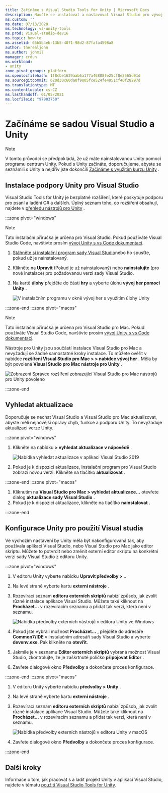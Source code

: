 ```yaml
---
title: Začínáme s Visual Studio Tools for Unity | Microsoft Docs
description: Naučte se instalovat a nastavovat Visual Studio pro vývoj Unity.
ms.custom: ''
ms.date: 07/13/2020
ms.technology: vs-unity-tools
ms.prod: visual-studio-dev16
ms.topic: how-to
ms.assetid: 66b5b4eb-13b5-4071-98d2-87fafa4598a8
author: therealjohn
ms.author: johmil
manager: crdun
ms.workload:
- unity
zone_pivot_groups: platform
ms.openlocfilehash: 1f8cbe1629aab6a177a46888fe25cf8e3565d91d
ms.sourcegitcommit: 620d30c60da8f9805fce524fe4951cf40f28297d
ms.translationtype: MT
ms.contentlocale: cs-CZ
ms.lasthandoff: 01/05/2021
ms.locfileid: "97903750"
---
```

# <a name="get-started-with-visual-studio-and-unity"></a>Začínáme se sadou Visual Studio a Unity

> [!NOTE]
> V tomto průvodci se předpokládá, že už máte nainstalovanou Unity pomocí programu centrum Unity. Pokud s Unity začínáte, doporučujeme, abyste se seznámili s Unity a nejdřív jste dokončili [Začínáme s využitím kurzu Unity](https://learn.unity.com/course/getting-started-with-unity) .

## <a name="install-unity-support-for-visual-studio"></a>Instalace podpory Unity pro Visual Studio

Visual Studio Tools for Unity je bezplatné rozšíření, které poskytuje podporu pro psaní a ladění C# a dalších. Úplný seznam toho, co rozšíření obsahují, najdete v [přehledu nástrojů pro Unity](./visual-studio-tools-for-unity.md) .

:::zone pivot="windows"

> [!NOTE]
> Tato instalační příručka je určena pro Visual Studio. Pokud používáte Visual Studio Code, navštivte prosím [vývoj Unity s vs Code dokumentaci](https://code.visualstudio.com/docs/other/unity).

1. [Stáhněte si instalační program sady Visual Studio](/visualstudio/docs/install/install-visual-studio.md)nebo ho spusťte, pokud už je nainstalovaný.
2. Klikněte na **Upravit** (Pokud je už nainstalovaný) nebo **nainstalujte** (pro nové instalace) pro požadovanou verzi sady Visual Studio.
3. Na kartě **úlohy** přejděte do části **hry** a vyberte úlohu **vývoj her pomocí Unity** .

    ![V instalačním programu v okně vývoj her s využitím úlohy Unity](../media/vs/unity-workload.png)

:::zone-end
:::zone pivot="macos"

> [!NOTE]
> Tato instalační příručka je určena pro Visual Studio pro Mac. Pokud používáte Visual Studio Code, navštivte prosím [vývoj Unity s vs Code dokumentaci](https://code.visualstudio.com/docs/other/unity).

Nástroje pro Unity jsou součástí instalace Visual Studio pro Mac a nevyžadují se žádné samostatné kroky instalace. To můžete ověřit v nabídce **rozšíření Visual Studio pro Mac > > nabídce vývoj her** . Měla by být povolená **Visual Studio pro Mac nástroje pro Unity** .

![Zobrazení Správce rozšíření zobrazující Visual Studio pro Mac nástrojů pro Unity povoleno](../media/vsm/unity-workload.png)

:::zone-end

## <a name="check-for-updates"></a>Vyhledat aktualizace

Doporučuje se nechat Visual Studio a Visual Studio pro Mac aktualizovat, abyste měli nejnovější opravy chyb, funkce a podporu Unity. To nevyžaduje aktualizaci verze Unity.

:::zone pivot="windows"

1. Klikněte na nabídku **> vyhledat aktualizace v nápovědě** .

    ![Nabídka vyhledat aktualizace v aplikaci Visual Studio 2019](../media/vs/check-for-updates.png)

2. Pokud je k dispozici aktualizace, Instalační program pro Visual Studio zobrazí novou verzi. Klikněte na tlačítko **aktualizovat** .

:::zone-end
:::zone pivot="macos"

1. Kliknutím na **Visual Studio pro Mac > vyhledat aktualizace...** otevřete dialog **aktualizace sady Visual Studio** .
2. Pokud je k dispozici aktualizace, klikněte na tlačítko **nainstalovat** .

:::zone-end

## <a name="configure-unity-to-use-visual-studio"></a>Konfigurace Unity pro použití Visual studia

Ve výchozím nastavení by Unity měla být nakonfigurovaná tak, aby používala aplikaci Visual Studio, nebo Visual Studio pro Mac jako editor skriptu. Můžete to potvrdit nebo změnit externí editor skriptu na konkrétní verzi sady Visual Studio z editoru Unity.

:::zone pivot="windows"

1. V editoru Unity vyberte nabídku **Upravit předvolby >** ..
2. Na levé straně vyberte kartu **externí nástroje** .
3. Rozevírací seznam **editoru externích skriptů** nabízí způsob, jak zvolit různé instalace aplikace Visual Studio. Můžete také kliknout na **Procházet...** v rozevíracím seznamu a přidat tak verzi, která není v seznamu.

    ![Nabídka předvolby externích nástrojů v editoru Unity ve Windows](../media/vs/preferences-external-tools.png)

4. Pokud jste vybrali možnost **Procházet...** , přejděte do adresáře **Common7/IDE** v instalačním adresáři sady Visual Studio a vyberte **devenv.exe**. Pak klikněte na **otevřít**.
5. Jakmile je v seznamu **Editor externích skriptů** vybraná možnost Visual Studio, zkontrolujte, že je zaškrtnuté políčko **připojovat Editor** .
6. Zavřete dialogové okno **Předvolby** a dokončete proces konfigurace.

:::zone-end
:::zone pivot="macos"

1. V editoru Unity vyberte nabídku **předvolby > Unity** .
2. Na levé straně vyberte kartu **externí nástroje** .
3. Rozevírací seznam **editoru externích skriptů** nabízí způsob, jak zvolit různé instalace aplikace Visual Studio. Můžete také kliknout na **Procházet...** v rozevíracím seznamu a přidat tak verzi, která není v seznamu.

    ![Nabídka předvolby externích nástrojů v editoru Unity v macOS](../media/vsm/preferences-external-tools.png)

4. Zavřete dialogové okno **Předvolby** a dokončete proces konfigurace.

:::zone-end

## <a name="next-steps"></a>Další kroky

 Informace o tom, jak pracovat s a ladit projekt Unity v aplikaci Visual Studio, najdete v tématu [použití Visual Studio Tools for Unity](using-visual-studio-tools-for-unity.md).
